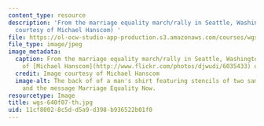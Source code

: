 ```yaml
---
content_type: resource
description: 'From the marriage equality march/rally in Seattle, Washington. (Image
  courtesy of Michael Hanscom) '
file: https://ol-ocw-studio-app-production.s3.amazonaws.com/courses/wgs-640-studies-in-womens-life-narratives-interrogating-marriage-case-studies-in-american-law-and-culture-fall-2007/11cf80028c5dd5a9d398b936522b01f0_wgs-640f07-th.jpg
file_type: image/jpeg
image_metadata:
  caption: From the marriage equality march/rally in Seattle, Washington. (Image courtesy
    of [Michael Hanscom](http://www.flickr.com/photos/djwudi/6035433) on Flickr.)
  credit: Image courtesy of Michael Hanscom
  image-alt: The back of of a man's shirt featuring stencils of two same-sex couples
    and the message Marriage Equality Now.
resourcetype: Image
title: wgs-640f07-th.jpg
uid: 11cf8002-8c5d-d5a9-d398-b936522b01f0
---
```

